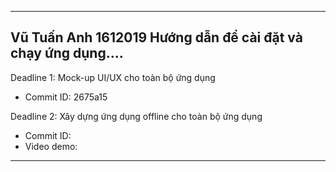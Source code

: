 ------------------------------------------------
Vũ Tuấn Anh 
1612019
Hướng dẫn để cài đặt và chạy ứng dụng....
---------------
Deadline 1: Mock-up UI/UX cho toàn bộ ứng dụng
  - Commit ID: 2675a15

Deadline 2: Xây dựng ứng dụng offline cho toàn bộ ứng dụng
  - Commit ID: 
  - Video demo: 
------------------------------------------------
